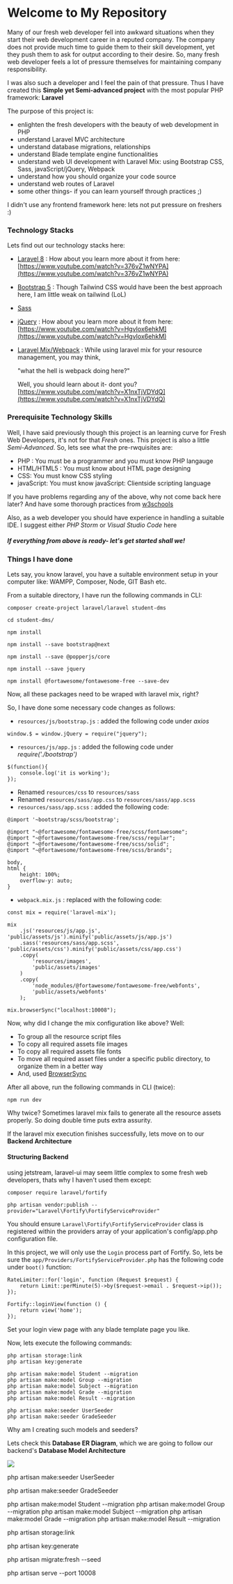 # Welcome to My Repository

Many of our fresh web developer fell into awkward situations when they start their web development career in a reputed company. The company does not provide much time to guide them to their skill development, yet they push them to ask for output according to their desire. So, many fresh web developer feels a lot of pressure themselves for maintaining company responsibility. 

I was also such a developer and I feel the pain of that pressure. Thus I have created this **Simple yet Semi-advanced project** with the most popular PHP framework: **Laravel**

The purpose of this project is: 

* enlighten the fresh developers with the beauty of web development in PHP
* understand Laravel MVC architecture
* understand database migrations, relationships
* understand Blade template engine functionalities
* understand web UI development with Laravel Mix: using Bootstrap CSS, Sass, javaScript/jQuery, Webpack 
* understand how you should organize your code source
* understand web routes of Laravel
* some other things- if you can learn yourself through practices ;) 

I didn't use any frontend framework here: lets not put pressure on freshers :) 


### Technology Stacks

Lets find out our technology stacks here:

* [Laravel 8](https://laravel.com/docs/8.x) : How about you learn more about it from here: [https://www.youtube.com/watch?v=376vZ1wNYPA](https://www.youtube.com/watch?v=376vZ1wNYPA)
* [Bootstrap 5](https://getbootstrap.com/docs/5.0/getting-started/introduction/) : Though Tailwind CSS would have been the best approach here, I am little weak on tailwind (LoL)
* [Sass](https://sass-lang.com/guide)
* [jQuery](https://jquery.com/) : How about you learn more about it from here: [https://www.youtube.com/watch?v=HgvIox6ehkM](https://www.youtube.com/watch?v=HgvIox6ehkM)
* [Laravel Mix/Webpack](https://laravel.com/docs/8.x/mix) :  While using laravel mix for your resource management, you may think, 

    "what the hell is webpack doing here?"

    Well, you should learn about it- dont you? [https://www.youtube.com/watch?v=X1nxTjVDYdQ](https://www.youtube.com/watch?v=X1nxTjVDYdQ)

### Prerequisite Technology Skills

Well, I have said previously though this project is an learning curve for Fresh Web Developers, it's not for that *Fresh* ones. This project is also a little *Semi-Advanced*. So, lets see what the pre-rwquisites are:

- PHP : You must be a programmer and you must know PHP langauge
- HTML/HTML5 : You must know about HTML page designing
- CSS: You must know CSS styling
- javaScript: You must know javaScript: Clientside scripting language

If you have problems regarding any of the above, why not come back here later? And have some thorough practices from [w3schools](https://www.w3schools.com/)

Also, as a web developer you should have experience in handling a suitable IDE. I suggest either *PHP Storm* or *Visual Studio Code* here 

##### If everything from above is ready- let's get started shall we!

### Things I have done

Lets say, you know laravel, you have a suitable environment setup in your computer like: WAMPP, Composer, Node, GIT Bash etc. 

From a suitable directory, I have run the following commands in CLI:

```
composer create-project laravel/laravel student-dms

cd student-dms/

npm install

npm install --save bootstrap@next

npm install --save @popperjs/core

npm install --save jquery

npm install @fortawesome/fontawesome-free --save-dev
```

Now, all these packages need to be wraped with laravel mix, right? 

So, I have done some necessary code changes as follows:

- `resources/js/bootstrap.js` : added the following code under *axios*

```
window.$ = window.jQuery = require("jquery");
```

- `resources/js/app.js` : added the following code under *require('./bootstrap')*

```
$(function(){
    console.log('it is working');
});
```

- Renamed `resources/css` to `resources/sass`
- Renamed `resources/sass/app.css` to `resources/sass/app.scss`
- `resources/sass/app.scss` : added the following code:

```
@import '~bootstrap/scss/bootstrap';

@import "~@fortawesome/fontawesome-free/scss/fontawesome";
@import "~@fortawesome/fontawesome-free/scss/regular";
@import "~@fortawesome/fontawesome-free/scss/solid";
@import "~@fortawesome/fontawesome-free/scss/brands";

body,
html {
    height: 100%;
    overflow-y: auto;
}
```

- `webpack.mix.js` : replaced with the following code:

```
const mix = require('laravel-mix');

mix
    .js('resources/js/app.js', 'public/assets/js').minify('public/assets/js/app.js')
    .sass('resources/sass/app.scss', 'public/assets/css').minify('public/assets/css/app.css')
    .copy(
        'resources/images',
        'public/assets/images'
    )
    .copy(
        'node_modules/@fortawesome/fontawesome-free/webfonts',
        'public/assets/webfonts'
    );

mix.browserSync("localhost:10008");
```

Now, why did I change the mix configuration like above? Well:

- To group all the resource script files
- To copy all required assets file images
- To copy all required assets file fonts
- To move all required asset files  under a specific public directory, to organize them in a better way
- And, used [BrowserSync](https://laravel-mix.com/docs/5.0/browsersync)

After all above, run the following commands in CLI (twice):

```
npm run dev
```

Why twice? Sometimes laravel mix fails to generate all the resource assets properly. So doing double time puts extra assurity. 

If the laravel mix execution finishes successfully, lets move on to our **Backend Architecture**

#### Structuring Backend

using jetstream, laravel-ui may seem little complex to some fresh web developers, thats why I haven't used them except:

```
composer require laravel/fortify

php artisan vendor:publish --provider="Laravel\Fortify\FortifyServiceProvider"
```

You should ensure `Laravel\Fortify\FortifyServiceProvider` class is registered within the providers array of your application's config/app.php configuration file.

In this project, we will only use the `Login` process part of Fortify. So, lets be sure the `app/Providers/FortifyServiceProvider.php` has the following code under `boot()` function:

```
RateLimiter::for('login', function (Request $request) {
    return Limit::perMinute(5)->by($request->email . $request->ip());
});

Fortify::loginView(function () {
    return view('home');
});
``` 

Set your login view page with any blade template page you like. 

Now, lets execute the following commands: 

```
php artisan storage:link
php artisan key:generate

php artisan make:model Student --migration
php artisan make:model Group --migration
php artisan make:model Subject --migration
php artisan make:model Grade --migration
php artisan make:model Result --migration

php artisan make:seeder UserSeeder
php artisan make:seeder GradeSeeder

```

Why am I creating such models and seeders? 

Lets check this **Database ER Diagram**, which we are going to follow our backend's **Database Model Architecture** 

<img src="https://raw.github.com/specialorange/FDXCM/master/doc/controllers_brief.svg">


php artisan make:seeder UserSeeder

php artisan make:seeder GradeSeeder

php artisan make:model Student --migration
php artisan make:model Group --migration
php artisan make:model Subject --migration
php artisan make:model Grade --migration
php artisan make:model Result --migration

php artisan storage:link

php artisan key:generate

php artisan migrate:fresh --seed

php artisan serve --port 10008
